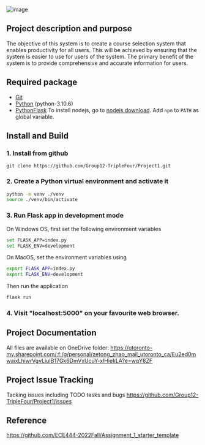 ![image](https://user-images.githubusercontent.com/53381276/198642338-e62dab8e-ca87-4236-ae97-34c78ab253fb.png)


## Project description and purpose
The objective of this system is to create a course selection system that enables productivity for all users. This will be achieved by ensuring that the system is easier to use for users of the system. The primary benefit of the system is to provide comprehensive and accurate information for users. 

## Required package
* [Git](https://git-scm.com/downloads)
* [Python](https://www.python.org/downloads/) (python-3.10.6)
* [PythonFlask](https://flask.palletsprojects.com/en/2.0.x/)
To install nodejs, go to [nodejs download]( https://nodejs.org/en/download/). Add `npm` to `PATH` as global variable.

## Install and Build

### 1. Install from github
`git clone https://github.com/Group12-TripleFour/Project1.git`

### 2. Create a Python virtual environment and activate it

```sh
python -m venv ./venv
source ./venv/bin/activate
```

### 3. Run Flask app in development mode
On Windows OS, first set the following environment variables
```sh
set FLASK_APP=index.py
set FLASK_ENV=development
```
On MacOS, set the environment variables using
```sh
export FLASK_APP=index.py
export FLASK_ENV=development
```
Then run the application
```sh
flask run
```
### 4. Visit "localhost:5000" on your favourite web browser.

## Project Documentation
All files are available on OneDrive folder: https://utoronto-my.sharepoint.com/:f:/g/personal/zetong_zhao_mail_utoronto_ca/Eu2ed0mwaixLhiwrVgvLiuIB17Gk6DmVxUcuY-xIHiekLA?e=wqY8ZF

## Project Issue Tracking
Tacking issues including TODO tasks and bugs
https://github.com/Group12-TripleFour/Project1/issues

## Reference 
https://github.com/ECE444-2022Fall/Assignment_1_starter_template
